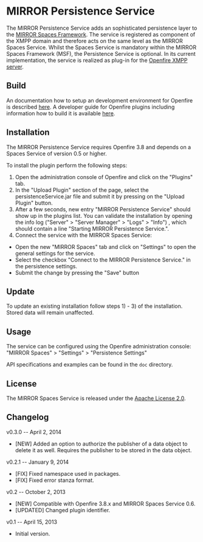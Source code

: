 # MIRROR Persistence Service
The MIRROR Persistence Service adds an sophisticated persistence layer to the [MIRROR Spaces Framework][1]. The service is registered as component of the XMPP domain and therefore acts on the same level as the MIRROR Spaces Service. Whilst the Spaces Service is mandatory within the MIRROR Spaces Framework (MSF), the Persistence Service is optional.
In its current implementation, the service is realized as plug-in for the [Openfire XMPP server][2].

## Build
An documentation how to setup an development environment for Openfire is described [here][3]. A developer guide for Openfire plugins including information how to build it is available [here][4].

## Installation
The MIRROR Persistence Service requires Openfire 3.8 and depends on a Spaces Service of version 0.5 or higher.

To install the plugin perform the following steps:

1. Open the administration console of Openfire and click on the "Plugins" tab.
2. In the "Upload Plugin" section of the page, select the persistenceService.jar file and submit it by pressing on the "Upload Plugin" button.
3. After a few seconds, new entry "MIRROR Persistence Service" should show up in the plugins list. You can validate the installation by opening the info log ("Server" > "Server Manager" > "Logs" > "Info") , which should contain a line "Starting MIRROR Persistence Service.".
4. Connect the service with the MIRROR Spaces Service:
 * Open the new "MIRROR Spaces" tab and click on "Settings" to open the general settings for the service.
 * Select the checkbox "Connect to the MIRROR Persistence Service." in the persistence settings.
 * Submit the change by pressing the "Save" button

## Update
To update an existing installation follow steps 1) - 3) of the installation. Stored data will remain unaffected.

## Usage
The service can be configured using the Openfire administration console: "MIRROR Spaces" > "Settings" > "Persistence Settings"

API specifications and examples can be found in the `doc` directory.


## License
The MIRROR Spaces Service is released under the [Apache License 2.0][5].

## Changelog

v0.3.0 -- April 2, 2014

* [NEW] Added an option to authorize the publisher of a data object to delete it as well. Requires the publisher to be stored in the data object.

v0.2.1 -- January 9, 2014

* [FIX] Fixed namespace used in packages.
* [FIX] Fixed error stanza format.

v0.2 -- October 2, 2013

* [NEW] Compatible with Openfire 3.8.x and MIRROR Spaces Service 0.6.
* [UPDATED] Changed plugin identifier.

v0.1 -- April 15, 2013

* Initial version.


  [1]: https://github.com/MirrorIP
  [2]: http://www.igniterealtime.org/projects/openfire/
  [3]: http://community.igniterealtime.org/docs/DOC-1020
  [4]: http://www.igniterealtime.org/builds/openfire/docs/latest/documentation/plugin-dev-guide.html
  [5]: http://www.apache.org/licenses/LICENSE-2.0.html
